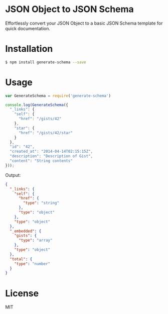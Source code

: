 # JSON Object to JSON Schema

Effortlessly convert your JSON Object to a basic JSON Schema template for quick documentation.

# Installation

```bash
$ npm install generate-schema --save
```

# Usage

```js
var GenerateSchema = require('generate-schema')

console.log(GenerateSchema({
  "_links": {
    "self": {
      "href": "/gists/42"
    },
    "star": {
      "href": "/gists/42/star"
    }
  },
  "id": "42",
  "created_at": "2014-04-14T02:15:15Z",
  "description": "Description of Gist",
  "content": "String contents"
}));
```

Output:

```json
{
  "_links": {
    "self": {
      "href": {
        "type": "string"
      },
      "type": "object"
    },
    "type": "object"
  },
  "_embedded": {
    "gists": {
      "type": "array"
    },
    "type": "object"
  },
  "total": {
    "type": "number"
  }
}
```

# License

MIT